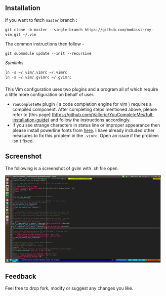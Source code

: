 
Installation
------------
If you want to fetch `master` branch :

    git clone -b master --single-branch https://github.com/modassir/my-vim.git ~/.vim

The common instructions then follow -

    git submodule update --init --recursive

*Symlinks*

    ln -s ~/.vim/.vimrc ~/.vimrc
    ln -s ~/.vim/.gvimrc ~/.gvimrc

### 
This Vim configuration uses two plugins and a program  all of which require a
little more configuration on behalf of user.
* `YouCompleteMe` plugin ( a code completion engine for vim ) requires a
compiled component. After completing steps mentioned above, please refer to
[this page] (https://github.com/Valloric/YouCompleteMe#full-installation-guide)
and follow the instructions accordingly.
* If you see strange characters in status line or improper appearance then
please install powerline fonts from
[here](https://github.com/Lokaltog/powerline-fonts). I have already included
other measures to fix this problem in the `.vimrc`. Open an issue if the problem
isn't fixed.


Screenshot
----------
The following is a screenshot of gvim with .sh file open.

![vim](screenshot.png "Screenshot of Vim with a .sh file")

Feedback
--------
Feel free to drop fork, modify or suggest any changes you like.
